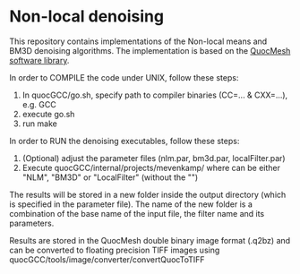 # Non-local denoising
This repository contains implementations of the Non-local means and BM3D denoising algorithms.
The implementation is based on the [QuocMesh software library](http://numod.ins.uni-bonn.de/software/quocmesh/).

In order to COMPILE the code under UNIX, follow these steps:

1) In quocGCC/go.sh, specify path to compiler binaries (CC=... & CXX=...), e.g. GCC
2) execute go.sh
3) run make

In order to RUN the denoising executables, follow these steps:

1) (Optional) adjust the parameter files (nlm.par, bm3d.par, localFilter.par)
2) Execute quocGCC/internal/projects/mevenkamp/<Filter> <pathToParameterFile>
   where <Filter> can be either "NLM", "BM3D" or "LocalFilter" (without the "")

The results will be stored in a new folder inside the output directory (which is specified in the parameter file).
The name of the new folder is a combination of the base name of the input file, the filter name and its parameters.

Results are stored in the QuocMesh double binary image format (.q2bz) and can be converted to floating precision TIFF images using
    quocGCC/tools/image/converter/convertQuocToTIFF <pathToQ2bzFile>
